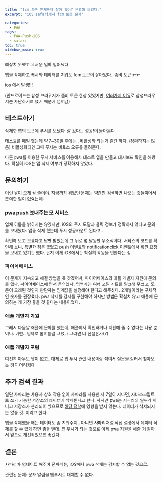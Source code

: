 ```yaml
---
title: "fcm 토큰 언제까지 살아 있어? 문의해 보았다."
excerpt: "iOS safari에서 fcm 토큰 문제"

categories:
  - PWA
tags:
  - PWA-Push-iOS
  - safari
toc: true
sidebar_main: true
---
```


예상치 못했고 무서운 일이 일어났다.

앱을 삭제하고 캐시와 데이터를 지워도 fcm 토큰이 살아있다.. 좀비 토큰 ㅠㅠ

ios 에서 발생!!!

(안드로이드는 삼성 브러우저가 좀비 토큰 현상 있었지만, [여러가지 이유](/pwa/samsung-browser-as-pwa)로 삼성브라우저는 차단하기로 했기 때문에 넘어감)

## 테스트하기

삭제한 앱의 토큰에 푸시를 보냈다. 잘 갔다는 성공!이 돌아온다.

테스트를 매일 했는데 약 7~30일 후에는.. 비활성화 되는거 같긴 하다. (정확하지는 않음) 비활성화되면 그때 푸시는 비로소 오류를 돌려준다.

다른 pwa를 이용한 푸시 서비스를 이용해서 테스트 앱을 만들고 대시보드 확인을 해봤다. 확실히 iOS는 앱 삭제 여부가 정확하지 않았다.

## 문의하기

이런 날이 오게 될 줄이야. 지금까지 겪었던 문제는 약간만 검색하면 나오는 것들이어서 문의할 일이 없었는데.

### pwa push 보내주는 모 서비스

업체 이름을 밝히지는 않겠지만, iOS의 푸시 도달과 클릭 정보가 정확하지 않다고 문의를 보내봤다. 앱을 삭제 했는데 푸시 성공카운트 된다고..

확인해 보고 오겠다고 답변 받았는데 그 뒤로 몇 달동안 무소식이다. 서비스의 코드를 확인해 보니, 특별한 점은 없었고 push 이벤트와 notificationclick 이벤트에서 확인 요청을 보내고 있기는 했다. 단지 이게 iOS에서는 착실히 작동을 안한다는 점.

### 파이어베이스

이 문제가 지속되고 해결 방법을 못 찾겠어서, 파이어베이스와 애플 개발자 지원에 문의를 했다. 파이어베이스에 먼저 문의했다. 답변에는 여러 포럼 자료를 링크해 주셨고, 토큰이 오래된 것인지 판단하는 임계값을 설정해야 한다고 해주셨다. 2개월이라는 구체적인 숫자를 권장했다. pwa 삭제를 감지를 구현해야 하지만 방법은 확실치 않고 애플에 문의하는 게 가장 좋을 것 같다는 내용이었다.

### 애플 개발자 지원

그래서 다음날 애플에 문의를 했는데, 애플에서 확인하거나 지원해 줄 수 없다는 내용 뿐이다. 이런.. 영어로 물어볼걸 그랬나 그러면 더 친절한가(?)

### 애플 개발자 포럼

여전히 아무도 답이 없고.. 대체로 앱 푸시 관련 내용이랑 섞여서 질문을 걸러서 찾아보는 것도 어려웠다.

## 추가 검색 결과

일단 사파리는 사용자 상호 작용 없이 사파리를 사용한 지 7일이 지나면, 자바스크립트로 쓰기 가능한 저장소의 데이터가 삭제된다고 한다. 하지만 pwa는 사파리의 일부가 아니고 저장소가 분리되어 있으므로 [해당 정책](https://webkit.org/tracking-prevention/#intelligent-tracking-prevention-itp)에 영향을 받지 않는다. 데이터가 삭제되지는 않을 것..이라고 한다.

앱을 삭제했을 때는 데이터도 좀 지워주지.. 아니면 사파리처럼 직접 설정에서 데이터 삭제를 할 수 있게 하면 좋을 텐데. 웹 푸시가 되는 것으로 이제 pwa 지원을 해줄 거 같아서 앞으로 개선되었으면 좋겠다.

## 결론

사파리가 업데이트 해주기 전까지는, iOS에서 pwa 삭제는 감지할 수 없는 것으로.

관련된 문제: 문자 알림을 웹푸시로 대체할 수 없다.
